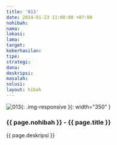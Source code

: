 ```yaml
---
title: '013'
date: 2014-01-23 11:08:00 +07:00
nohibah: 
nama: 
lokasi: 
lama: 
target: 
keberhasilan: 
tipe: 
strategi: 
dana: 
deskripsi: 
masalah: 
solusi: 
layout: hibah
---
```


![013](/static/img/hibahcms/013.png){: .img-responsive }{: width="350" }

### {{ page.nohibah }} - {{ page.title }}

{{ page.deskripsi }}
